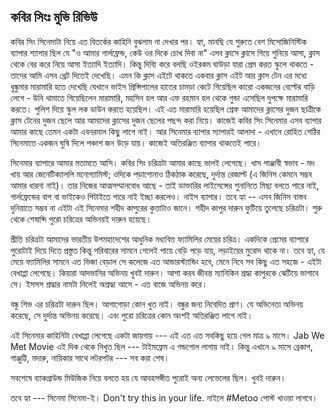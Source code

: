 ## কবির সিংঃ মুভি রিভিউ

কবির সিং সিনেমাটা নিয়ে এত বিতর্কের কাহিনি বুঝলাম না দেখার পর। হ্যা, মানছি যে শুরুতে বেশ মিসোজিনিস্টিক ব্যাপার শ্যাপার ছিল যে "ও আমার গার্লফ্রেন্ড, কেউ ওর দিকে চোখ দিবা না" এসব ক্লাসে ক্লাসে গিয়ে শুনিয়ে আসা, ক্লাস থেকে বের করে নিয়ে আসা ইত্যাদি ইত্যাদি। কিন্তু দিব্যি করে বলছি ওইরকম ঘাউড়া যারা প্রেম করত স্কুলে থাকতে - তাদের আমি এসব থ্রেট দিতেই দেখেছি। এমন কি ক্লাস এইটে থাকতে একবার ক্লাস এইট আর ক্লাস টেন এর মধ্যে ধুন্ধুমার মারামারি হতে দেখেছি যেখানে ভাইস প্রিন্সিপালের হাতের চামড়া কেটে গিয়েছিল কারো একজনের বেল্টের বাড়ি লেগে - উনি থামাতে গিয়েছিলেন মারামারি, মহসিন হল আর এফ রহমান হল থেকে গুন্ডা এসেছিল দুপক্ষে মারামারি করতে। পুলিশ দিয়ে স্কুল লক ডাউন করতে হয়েছিল। এই এত মারামারি হয়েছিল শ্রেফ আমাদের ক্লাসের দুজন ছাত্রীকে ক্লাস টেনের দুজন ছেলে আর আমাদের ক্লাসের দুজন ছেলের পছন্দ করা নিয়ে। কাজেই কবির সিং সিনেমার এসব ব্যাপার আমার কাছে তেমন একটা এবনরমাল কিছু লাগে নাই। আর সিনেমার ব্যাপার স্যাপারই আলাদা - এখানে রোহিত শেঠির সিনেমাতে একজন ঘুষি দিলে পঞ্চাশ জন উড়ে যায়। কাজেই অতিরঞ্জিত ব্যাপার থাকতেই পারে।

সিনেমার ব্যাপারে আমার মতামতে আসি। কবির সিং চরিত্রটা আমার কাছে ভালই লেগেছে। খাস পাঞ্জাবী স্বভাব - মদ খায় আর জেনেটিক্যাললি মনোগ্যামিস্ট; ওদিকে পড়াশোনাও ঠিকঠাক করেছে, দুর্দান্ত রেজাল্ট (এ জিনিস কেমনে সম্ভব আমার ধারনা নাই)। তার নিজের আত্মসম্মানবোধ আছে - তাই ডাক্তারির লাইসেন্সের শুনানিতে মিছা বলতে পারে নাই, গার্লফ্রেন্ডের বাপ বা ভাইকেও পিটাইতে পারে নাই ইচ্ছা করলেও। নাইস ব্যাপার। তবে হ্যা -- এসব জিনিস বাস্তব দুনিয়াতে সম্ভব না এইটা এই সিনেমার শহীদ কাপুরের কুত্তাটাও জানে।
শহীদ কাপুর দারুন ফুটিয়ে তুলেছে চরিত্রটা। শুরু থেকে শেষাব্দি পুরো চরিত্রের অভিনয়ই দারুন হয়েছে।

প্রীতি চরিত্রটা আমাদের ভারতীয় উপমহাদেশের আধুনিক মধ্যবিত্ত ফ্যামিলির মেয়ের চরিত্র। একদিকে প্রেমের ব্যাপারে পুরোটাই দিয়ে দিতে প্রস্তুত কিন্তু পরিবারের সামনে গেলেই পায়ে বেড়ি পড়ে যায়, লড়াইয়ের মুরোদ থাকে না। তবে হ্যা, যে মেয়ে ফ্যামিলির সামনে এত ভিজা বেড়াল সে কলেজে এত আন্ডারস্ট্যান্ডিং হবে, মেনে নিবে সব কিছু এত সহজে - এইটা বেখাপ্পা লেগেছে।
কিয়ারা আদভানির অভিনয় খুবই দারুন। আশা করব জীবন্ত ম্যানিকিন শ্রদ্ধা কাপুরকে ঝেটিয়ে ভাগাবে সে। ইসসস শ্রদ্ধার নামটা নিলেই অশ্রদ্ধা আসে - এত বাজে অভিনয় করে।

বন্ধু শিভ এর চরিত্রটা দারুন ছিল। আগাগোড়া কোন খুত নাই। বন্ধুর জন্য নিবেদিত প্রাণ। যে অভিনেতা অভিনয় করেছে, সে দুর্দান্ত অভিনয় করেছে। এবং পুরো চরিত্রের কোন অংশই অতিরঞ্জিত লাগে নাই।

এই সিনেমার কাহিনিটা বেখাপ্পা লেগেছে একটা জায়গায় --- এই এত এত সবকিছু হয়ে গেল মাত্র ৯ মাসে। Jab We Met Movie এই দিক থেকে নিখুত ছিল --- টাইমফ্রেম এ গন্ডগোল লাগায় নাই। কিন্তু এখানে ৯ মাসে ব্রেকাপ, গাঞ্জুট্টি, মদারু, নায়িকার সাথে লটরপটর --- সব করা শেষ।

সবশেষে ব্যাকগ্রাউন্ড মিউজিক নিয়ে বলতে হয় যে আবহসঙ্গীত পুরোই অন্য লেভেলের ছিল। খুবই দারুন।

তবে হ্যা --- সিনেমা সিনেমা-ই। Don't try this in your life. নাইলে #Metoo পোস্ট খাওয়া লাগবে।
